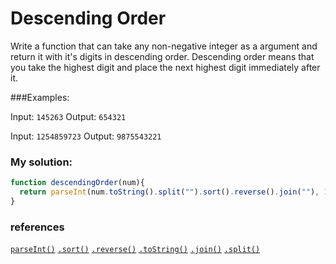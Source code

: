 # Descending Order

Write a function that can take any non-negative integer as a argument and return it with it's digits in descending order. Descending order means that you take the highest digit and place the next highest digit immediately after it.

###Examples:

Input: `145263` Output: `654321`

Input: `1254859723` Output: `9875543221`

### My solution: 

```javascript
function descendingOrder(num){
  return parseInt(num.toString().split("").sort().reverse().join(""), 10);
}
```


### references

[`parseInt()`](https://developer.mozilla.org/en-US/docs/Web/JavaScript/Reference/Global_Objects/parseInt)
[`.sort()`](https://developer.mozilla.org/en/docs/Web/JavaScript/Reference/Global_Objects/Array/sort)
[`.reverse()`](https://developer.mozilla.org/en/docs/Web/JavaScript/Reference/Global_Objects/Array/reverse)
[`.toString()`](https://developer.mozilla.org/en-US/docs/Web/JavaScript/Reference/Global_Objects/Object/toString)
[`.join()`](https://developer.mozilla.org/en-US/docs/Web/JavaScript/Reference/Global_Objects/Array/join)
[`.split()`](https://developer.mozilla.org/en-US/docs/Web/JavaScript/Reference/Global_Objects/String/split)

